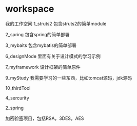 workspace
=========

我的工作空间
1_struts2
包含struts2的简单module

2_spring
包含spring的简单部署

3_mybaits
包含mybatis的简单部署

6_designMode
里面有关于设计模式的学习示例

7_myframework
设计框架的简单原件

9_myStudy
我需要学习的一些东西，比如tomcat源码，jdk源码

10_thirdTool

4_sercurity

2_spring

加密验签项目，包括RSA，3DES，AES

